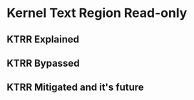# Kernel Text Region Read-only

## KTRR Explained

## KTRR Bypassed

## KTRR Mitigated and it's future
